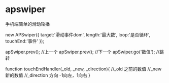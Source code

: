 # apswiper
手机端简单的滑动轮播

 new APSwiper({
     target:'滑动事件dom',
     length:'最大数',
     loop:'是否循环',
     touchEnd:'事件'
 });
 
 apSwiper.prev(); //上一个
 apSwiper.prev(); //下一个
 apSwiper.go('数值'); //跳转
 
 function touchEndHandler(_old, _new, _direction){
 	//_old 之前的数值
 	//_new 新的数值
 	//_direction 方向 -1向左，1向右
 }
 
